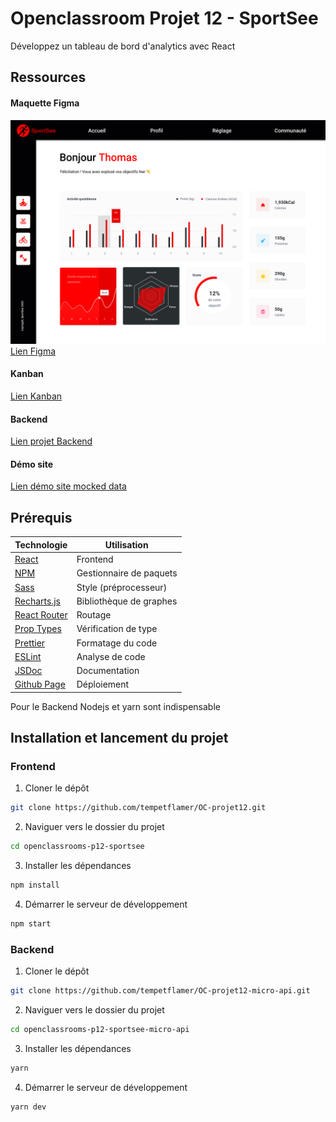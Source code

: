 # Openclassroom Projet 12 - SportSee

Développez un tableau de bord d'analytics avec React

## Ressources

#### Maquette Figma

![maquette](https://github.com/tempetflamer/Assets/blob/main/oc/oc12/maquette.jpg?raw=true)
[Lien Figma](https://tempetflamer.github.io/OC-projet12/)

#### Kanban

[Lien Kanban](https://openclassrooms.notion.site/Tableau-de-bord-SportSee-6686aa4b5f44417881a4884c9af5669e)

#### Backend

[Lien projet Backend](https://github.com/tempetflamer/OC-projet12-micro-api)

#### Démo site

[Lien démo site mocked data](https://github.com/tempetflamer/OC-projet12)

## Prérequis

| Technologie                                                | Utilisation             |
| ---------------------------------------------------------- | ----------------------- |
| [React](https://reactjs.org/)                              | Frontend                |
| [NPM](https://www.npmjs.com/)                              | Gestionnaire de paquets |
| [Sass](https://sass-lang.com/)                             | Style (préprocesseur)   |
| [Recharts.js](https://recharts.org/en-US/)                 | Bibliothèque de graphes |
| [React Router](https://reactrouter.com/)                   | Routage                 |
| [Prop Types](https://www.npmjs.com/package/prop-types)     | Vérification de type    |
| [Prettier](https://prettier.io/)                           | Formatage du code       |
| [ESLint](https://eslint.org/)                              | Analyse de code         |
| [JSDoc](https://jsdoc.app/)                                | Documentation           |
| [Github Page](https://tempetflamer.github.io/OC-projet12/) | Déploiement             |

Pour le Backend Nodejs et yarn sont indispensable

## Installation et lancement du projet

### Frontend

1. Cloner le dépôt

```bash
git clone https://github.com/tempetflamer/OC-projet12.git
```

2. Naviguer vers le dossier du projet

```bash
cd openclassrooms-p12-sportsee
```

3. Installer les dépendances

```bash
npm install
```

4. Démarrer le serveur de développement

```bash
npm start
```

### Backend

1. Cloner le dépôt

```bash
git clone https://github.com/tempetflamer/OC-projet12-micro-api.git
```

2. Naviguer vers le dossier du projet

```bash
cd openclassrooms-p12-sportsee-micro-api
```

3. Installer les dépendances

```bash
yarn
```

4. Démarrer le serveur de développement

```bash
yarn dev
```
